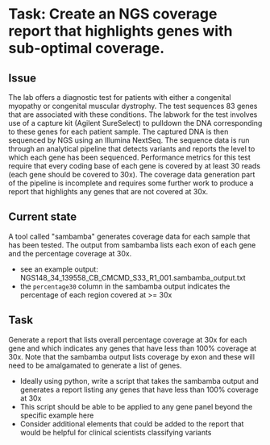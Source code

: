 # Task: Create an NGS coverage report that highlights genes with sub-optimal coverage.

## Issue
The lab offers a diagnostic test for patients with either a congenital myopathy or congenital muscular dystrophy. The test sequences 83 genes that are associated with these conditions. The labwork for the test involves use of a capture kit (Agilent SureSelect) to pulldown the DNA corresponding to these genes for each patient sample. The captured DNA is then sequenced by NGS using an Illumina NextSeq. The sequence data is run through an analytical pipeline that detects variants and reports the level to which each gene has been sequenced. Performance metrics for this test require that every coding base of each gene is covered by at least 30 reads (each gene should be covered to 30x). The coverage data generation part of the pipeline is incomplete and requires some further work to produce a report that highlights any genes that are not covered at 30x.

## Current state
A tool called "sambamba" generates coverage data for each sample that has been tested. The output from sambamba lists each exon of each gene and the percentage coverage at 30x. 
- see an example output: NGS148_34_139558_CB_CMCMD_S33_R1_001.sambamba_output.txt
- the `percentage30` column in the sambamba output indicates the percentage of each region covered at >= 30x

## Task
Generate a report that lists overall percentage coverage at 30x for each gene and which indicates any genes that have less than 100% coverage at 30x. Note that the sambamba output lists coverage by exon and these will need to be amalgamated to generate a list of genes.

- Ideally using python, write a script that takes the sambamba output and generates a report listing any genes that have less than 100% coverage at 30x
- This script should be able to be applied to any gene panel beyond the specific example here
- Consider additional elements that could be added to the report that would be helpful for clinical scientists classifying variants

